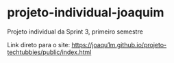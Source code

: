 # projeto-individual-joaquim
Projeto individual da Sprint 3, primeiro semestre

Link direto para o site: https://joaqu1m.github.io/projeto-techtubbies/public/index.html
